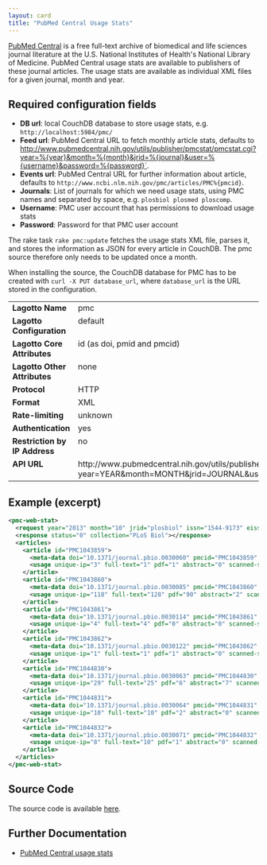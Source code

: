 ```yaml
---
layout: card
title: "PubMed Central Usage Stats"
---
```


[PubMed Central](http://www.ncbi.nlm.nih.gov/pmc/) is a free full-text archive of biomedical and life sciences journal literature at the U.S. National Institutes of Health's National Library of Medicine. PubMed Central usage stats are available to publishers of these journal articles. The usage stats are available as individual XML files for a given journal, month and year.

## Required configuration fields

* **DB url**: local CouchDB database to store usage stats, e.g. `http://localhost:5984/pmc/`
* **Feed url**: PubMed Central URL to fetch monthly article stats, defaults to http://www.pubmedcentral.nih.gov/utils/publisher/pmcstat/pmcstat.cgi?year=%{year}&month=%{month}&jrid=%{journal}&user=%{username}&password=%{password}`.
* **Events url**: PubMed Central URL for further information about article, defaults to `http://www.ncbi.nlm.nih.gov/pmc/articles/PMC%{pmcid}`.
* **Journals**: List of journals for which we need usage stats, using PMC names and separated by space, e.g. `plosbiol plosmed ploscomp`.
* **Username**: PMC user account that has permissions to download usage stats
* **Password**: Password for that PMC user account

The rake task `rake pmc:update` fetches the usage stats XML file, parses it, and stores the information as JSON for every article in CouchDB. The pmc source therefore only needs to be updated once a month.

When installing the source, the CouchDB database for PMC has to be created with `curl -X PUT database_url`, where `database_url` is the URL stored in the configuration.

<table width=100% border="0" cellspacing="0" cellpadding="0">
<tbody>
<tr>
<td valign="top" width=20%><strong>Lagotto Name</strong></td>
<td valign="top" width=80%>pmc</td>
</tr>
<tr>
<td valign="top" width=20%><strong>Lagotto Configuration</strong></td>
<td valign="top" width=80%>default</td>
</tr>
<tr>
<td valign="top" width=20%><strong>Lagotto Core Attributes</strong></td>
<td valign="top" width=80%>id (as doi, pmid and pmcid)</td>
</tr>
<td valign="top" width=20%><strong>Lagotto Other Attributes</strong></td>
<td valign="top" width=80%>none</td>
</tr>
<tr>
<td valign="top" width=30%><strong>Protocol</strong></td>
<td valign="top" width=70%>HTTP</td>
</tr>
<tr>
<td valign="top" width=30%><strong>Format</strong></td>
<td valign="top" width=70%>XML</td>
</tr>
<tr>
<td valign="top" width=20%><strong>Rate-limiting</strong></td>
<td valign="top" width=80%>unknown</td>
</tr>
<tr>
<td valign="top" width=20%><strong>Authentication</strong></td>
<td valign="top" width=80%>yes</td>
</tr>
<tr>
<td valign="top" width=20%><strong>Restriction by IP Address</strong></td>
<td valign="top" width=80%>no</td>
</tr>
<tr>
<td valign="top" width=20%><strong>API URL</strong></td>
<td valign="top" width=80%>http://www.pubmedcentral.nih.gov/utils/publisher/pmcstat/pmcstat.cgi?year=YEAR&month=MONTH&jrid=JOURNAL&user=USERNAME&password=PASSWORD</td>
</tr>
</tbody>
</table>

## Example (excerpt)

```xml
<pmc-web-stat>
  <request year="2013" month="10" jrid="plosbiol" issn="1544-9173" eissn="1545-7885"></request>
  <response status="0" collection="PLoS Biol"></response>
  <articles>
    <article id="PMC1043859">
      <meta-data doi="10.1371/journal.pbio.0030060" pmcid="PMC1043859" pubmed-id="15736975" pub-year="2005" volume="3" issue="4" first-page="e60"/>
      <usage unique-ip="3" full-text="1" pdf="1" abstract="0" scanned-summary="0" scanned-page-browse="0" figure="4" supp-data="0" cited-by="0"/>
    </article>
    <article id="PMC1043860">
      <meta-data doi="10.1371/journal.pbio.0030085" pmcid="PMC1043860" pubmed-id="15723116" pub-year="2005" volume="3" issue="3" first-page="e85"/>
      <usage unique-ip="118" full-text="128" pdf="90" abstract="2" scanned-summary="0" scanned-page-browse="0" figure="13" supp-data="0" cited-by="1"/>
    </article>
    <article id="PMC1043861">
      <meta-data doi="10.1371/journal.pbio.0030114" pmcid="PMC1043861" pubmed-id="0" pub-year="2005" volume="3" issue="3" first-page="e114"/>
      <usage unique-ip="4" full-text="4" pdf="0" abstract="0" scanned-summary="0" scanned-page-browse="0" figure="0" supp-data="0" cited-by="0"/>
    </article>
    <article id="PMC1043862">
      <meta-data doi="10.1371/journal.pbio.0030122" pmcid="PMC1043862" pubmed-id="15736988" pub-year="2005" volume="3" issue="4" first-page="e122"/>
      <usage unique-ip="1" full-text="1" pdf="1" abstract="0" scanned-summary="0" scanned-page-browse="0" figure="0" supp-data="0" cited-by="0"/>
    </article>
    <article id="PMC1044830">
      <meta-data doi="10.1371/journal.pbio.0030063" pmcid="PMC1044830" pubmed-id="15736976" pub-year="2005" volume="3" issue="3" first-page="e63"/>
      <usage unique-ip="29" full-text="25" pdf="6" abstract="7" scanned-summary="0" scanned-page-browse="0" figure="0" supp-data="0" cited-by="0"/>
    </article>
    <article id="PMC1044831">
      <meta-data doi="10.1371/journal.pbio.0030064" pmcid="PMC1044831" pubmed-id="15736977" pub-year="2005" volume="3" issue="3" first-page="e64"/>
      <usage unique-ip="10" full-text="10" pdf="2" abstract="0" scanned-summary="0" scanned-page-browse="0" figure="0" supp-data="0" cited-by="0"/>
    </article>
    <article id="PMC1044832">
      <meta-data doi="10.1371/journal.pbio.0030071" pmcid="PMC1044832" pubmed-id="15736978" pub-year="2005" volume="3" issue="3" first-page="e71"/>
      <usage unique-ip="8" full-text="10" pdf="1" abstract="0" scanned-summary="0" scanned-page-browse="0" figure="0" supp-data="0" cited-by="0"/>
    </article>
  </articles>
</pmc-web-stat>
```

## Source Code
The source code is available [here](https://github.com/articlemetrics/lagotto/blob/master/app/models/sources/pmc.rb).

## Further Documentation
* [PubMed Central usage stats](http://www.ncbi.nlm.nih.gov/pmc/about/faq/#q26)
